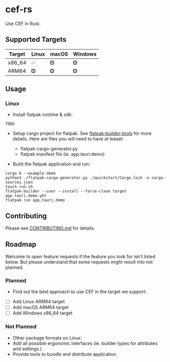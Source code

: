 # cef-rs

Use CEF in Rust.

## Supported Targets

| Target | Linux | macOS | Windows |
| ------ | ----- | ----- | ------- |
| x86_64 | ✅    | ❎     | ❎      |
| ARM64  | ❎    | ❎     | ❎      |

## Usage

### Linux

- Install flatpak runtime & sdk:

```
TODO
```

- Setup cargo project for flatpak. See [flatpak-builder-tools](https://github.com/flatpak/flatpak-builder-tools/blob/master/cargo/README.md) for more details. Here are files you will need to have at leaset:
  - flatpak-cargo-generator.py
  - flatpak manifest file (ie. app.tauri.demo)

- Build the flatpak application and run:

```
cargo b --example demo
python3 ./flatpak-cargo-generator.py ./quickstart/Cargo.lock -o cargo-sources.json
touch run.sh
flatpak-builder --user --install --force-clean target app.tauri.demo.yml
flatpak run app.tauri.demo
```

## Contributing

Please see [CONTRIBUTING.md](CONTRIBUTING.md) for details.

## Roadmap

Welcome to open feature requests if the feature you look for isn't listed below. But please understand that some requests might result into not planned.

### Planned

- Find out the best approach to use CEF in the target we support.
- [ ] Add Linux ARM64 target
- [ ] Add macOS ARM64 target
- [ ] Add Windows x86_64 target

### Not Planned

- Other package formats on Linux.
- Add all possible ergonomic interfaces (ie. builder types for attributes and settings.)
- Provide tools to bundle and distribute application.
